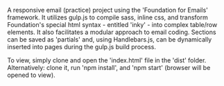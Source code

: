 A responsive email (practice) project using the 'Foundation for Emails' framework. It utilizes gulp.js to compile sass, inline css, and transform Foundation's special html syntax - entitled 'inky' - into complex table/row elements. It also facilitates a modular approach to email coding. Sections can be saved as 'partials' and, using Handlebars.js, can be dynamically inserted into pages during the gulp.js build process. 

To view, simply clone and open the 'index.html' file in the 'dist' folder. Alternatively: clone it, run 'npm install', and 'npm start' (browser will be opened to view). 



